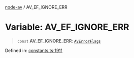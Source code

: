 [node-av](../globals.md) / AV\_EF\_IGNORE\_ERR

# Variable: AV\_EF\_IGNORE\_ERR

> `const` **AV\_EF\_IGNORE\_ERR**: [`AVErrorFlags`](../type-aliases/AVErrorFlags.md)

Defined in: [constants.ts:1911](https://github.com/seydx/av/blob/f8631fc881b394300b1479f511d55cf1c370a87f/src/constants/constants.ts#L1911)
